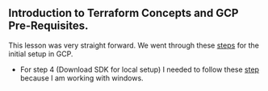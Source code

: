 ## Introduction to Terraform Concepts and GCP Pre-Requisites.

This lesson was very straight forward. We went through these [steps](https://github.com/DataTalksClub/data-engineering-zoomcamp/blob/main/week_1_basics_n_setup/1_terraform_gcp/2_gcp_overview.md#initial-setup) for the initial setup in GCP.
  - For step 4 (Download SDK for local setup) I needed to follow these [step](https://github.com/DataTalksClub/data-engineering-zoomcamp/blob/main/week_1_basics_n_setup/1_terraform_gcp/windows.md) because I am working with windows.
